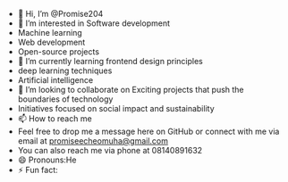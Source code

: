 - 👋 Hi, I’m @Promise204
- 👀 I’m interested in Software development
- Machine learning
- Web development
- Open-source projects
- 🌱 I’m currently learning frontend design principles
- deep learning techniques
- Artificial intelligence 
- 💞️ I’m looking to collaborate on Exciting projects that push the boundaries of technology
- Initiatives focused on social impact and sustainability
- 📫 How to reach me
- Feel free to drop me a message here on GitHub or connect with me via email at promiseecheomuha@gmail.com
- You can also reach me via phone at 08140891632
- 😄 Pronouns:He
- ⚡ Fun fact: 

<!---
Promise204/Promise204 is a ✨ special ✨ repository because its `README.md` (this file) appears on your GitHub profile.
You can click the Preview link to take a look at your changes.
--->

